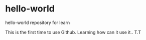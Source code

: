 # hello-world
hello-world repository for learn


This is the first time to use Github.
Learning how can it use it.. T.T
